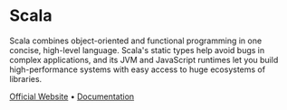 # Scala
Scala combines object-oriented and functional programming in one concise, high-level language. Scala's static types help avoid bugs in complex applications, and its JVM and JavaScript runtimes let you build high-performance systems with easy access to huge ecosystems of libraries.

[Official Website](https://www.scala-lang.org/) • [Documentation](https://docs.scala-lang.org)